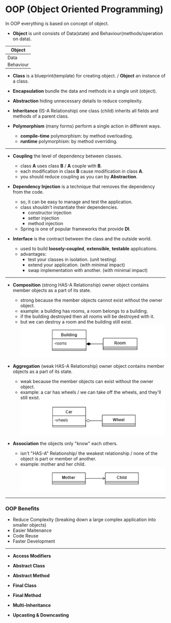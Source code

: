 # OOP (Object Oriented Programming)
In OOP everything is based on concept of object.

* **Object** is unit consists of Data(state) and Behaviour(methods/operation on data).

| Object  |
|---------|
|Data     |
|Behaviour|

* **Class** is a blueprint(template) for creating object. / **Object** an instance of a class.

* **Encapsulation** bundle the data and methods in a single unit (object).

* **Abstraction** hiding unnecessary details to reduce complexity.

* **Inheritance** (IS-A Relationship) one class (child) inherits all fields and methods of a parent class.

* **Polymorphism** (many forms) perform a single action in different ways.
  * **compile-time** polymorphism: by method overloading.
  * **runtime** polymorphism: by method overriding.

---

* **Coupling** the level of dependency between classes.
  * class **A** uses class **B** / **A** couple with **B**.
  * each modification in class **B** cause modification in class **A**.
  * you should reduce coupling as you can by **Abstraction**.

* **Dependency Injection** is a technique that removes the dependency from the code.
  * so, it can be easy to manage and test the application.
  * class shouldn't instantiate their dependencies.
    * constructor injection
    * setter injection
    * method injection
  * Spring is one of popular frameworks that provide **DI**.

* **Interface** is the contract between the class and the outside world.
  * used to build **loosely-coupled**, **extensible**, **testable** applications.
  * advantages:
    * test your classes in isolation. (unit testing)
    * extend your application. (with minimal impact)
    * swap implementation with another. (with minimal impact)

---

* **Composition** (strong HAS-A Relationship) owner object contains member objects as a part of its state.
  * strong because the member objects cannot exist without the owner object.
  * example: a building has rooms, a room belongs to a building.
  * if the building destroyed then all rooms will be destroyed with it.
  * but we can destroy a room and the building still exist.
![](https://github.com/shamy1st/oop/blob/main/composition.png)

* **Aggregation** (weak HAS-A Relationship) owner object contains member objects as a part of its state.
  * weak because the member objects can exist without the owner object.
  * example: a car has wheels / we can take off the wheels, and they'll still exist.
![](https://github.com/shamy1st/oop/blob/main/aggregation.png)

* **Association** the objects only "know" each others.
  * isn't "HAS-A" Relationship/ the weakest relationship / none of the object is part or member of another.
  * example: mother and her child.
![](https://github.com/shamy1st/oop/blob/main/association.png)

---

### OOP Benefits
* Reduce Complexity (breaking down a large complex application into smaller objects)
* Easier Maitenance
* Code Reuse
* Faster Development

---

* **Access Modifiers**

* **Abstract Class**

* **Abstract Method**

* **Final Class**

* **Final Method**

* **Multi-Inheritance**

* **Upcasting & Downcasting**

